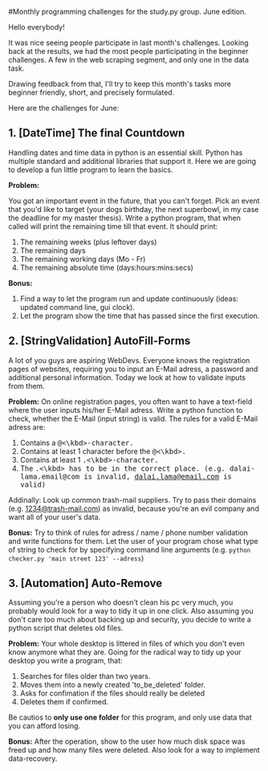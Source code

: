 #Monthly programming challenges for the study.py group. June edition.

Hello everybody!

It was nice seeing people participate in last month's challenges. Looking back at the results, we had the most people participating in the beginner challenges. A few in the web scraping segment, and only one in the data task.

Drawing feedback from that, I'll try to keep this month's tasks more beginner friendly, short, and precisely formulated.

Here are the challenges for June:

## 1. [DateTime] The final Countdown

Handling dates and time data in python is an essential skill. Python has multiple standard and additional libraries that support it. Here we are going to develop a fun little program to learn the basics.

**Problem:**

You got an important event in the future, that you can't forget. Pick an event that you'd like to target (your dogs birthday, the next superbowl, in my case the deadline for my master thesis). Write a python program, that when called will print the remaining time till that event. It should print:

1. The remaining weeks (plus leftover days)
2. The remaining days
3. The remaining working days (Mo - Fr)
4. The remaining absolute time (days:hours:mins:secs)

**Bonus:**

1. Find a way to let the program run and update continuously (ideas: updated command line, gui clock).
2. Let the program show the time that has passed since the first execution.



## 2. [StringValidation] AutoFill-Forms

A lot of you guys are aspiring WebDevs. Everyone knows the registration pages of websites, requiring you to input an E-Mail adress, a password and additional personal information. Today we look at how to validate inputs from them.

**Problem:** On online registration pages, you often want to have a text-field where the user inputs his/her E-Mail adress. Write a python function to check, whether the E-Mail (input string) is valid. The rules for a valid E-Mail adress are:

1. Contains a <kbd>@<\kbd>-character.
2. Contains at least 1 character before the <kbd>@<\kbd>.
3. Contains at least 1 <kbd>.<\kbd>-character.
4. The <kbd>.<\kbd> has to be in the correct place. (e.g. dalai-lama.email@com is invalid, dalai.lama@email.com is valid)

Addinally: Look up common trash-mail suppliers. Try to pass their domains (e.g. 1234@trash-mail.com) as invalid, because you're an evil company and want all of your user's data.

**Bonus:** Try to think of rules for adress / name / phone number validation and write functions for them. Let the user of your program chose what type of string to check for by specifying command line arguments (e.g. `python checker.py 'main street 123' --adress`)


## 3. [Automation] Auto-Remove

Assuming you're a person who doesn't clean his pc very much, you probably would look for a way to tidy it up in one click. Also assuming you don't care too much about backing up and security, you decide to write a python script that deletes old files.

**Problem:** Your whole desktop is littered in files of which you don't even know anymore what they are. Going for the radical way to tidy up your desktop you write a program, that:

1. Searches for files older than two years.
2. Moves them into a newly created 'to_be_deleted' folder.
3. Asks for confimation if the files should really be deleted
4. Deletes them if confirmed.

Be cautios to **only use one folder** for this program, and only use data that you can afford losing. 

**Bonus:** After the operation, show to the user how much disk space was freed up and how many files were deleted. Also look for a way to implement data-recovery.
